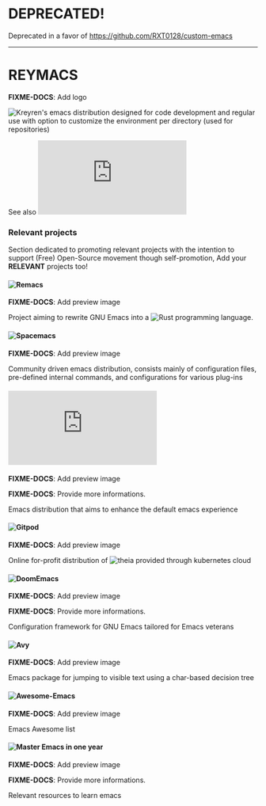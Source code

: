 # DEPRECATED!

Deprecated in a favor of https://github.com/RXT0128/custom-emacs

---

# REYMACS

**FIXME-DOCS**: Add logo

![Kreyren's](https://www.github.com/kreyren) emacs distribution designed for code development and regular use with option to customize the environment per directory (used for repositories)

See also ![reymacs specific documentation](https://github.com/reymacs/reymacs/blob/master/src/reymacs/README.md)

### Relevant projects

Section dedicated to promoting relevant projects with the intention to support (Free) Open-Source movement though self-promotion, Add your **RELEVANT** projects too!

#### ![Remacs](https://github.com/remacs/remacs)

**FIXME-DOCS**: Add preview image

Project aiming to rewrite GNU Emacs into a ![Rust programming language](https://www.rust-lang.org/).

#### ![Spacemacs](https://www.spacemacs.org/)

**FIXME-DOCS**: Add preview image

Community driven emacs distribution, consists mainly of configuration files, pre-defined internal commands, and configurations for various plug-ins

#### ![CentaurEmacs](https://github.com/seagle0128/.emacs.d)

**FIXME-DOCS**: Add preview image

**FIXME-DOCS**: Provide more informations.

Emacs distribution that aims to enhance the default emacs experience

#### ![Gitpod](https://gitpod.io)

**FIXME-DOCS**: Add preview image

Online for-profit distribution of ![theia](https://github.com/eclipse-theia/theia) provided through kubernetes cloud

#### ![DoomEmacs](https://github.com/hlissner/doom-emacs)

**FIXME-DOCS**: Add preview image

**FIXME-DOCS**: Provide more informations.

Configuration framework for GNU Emacs tailored for Emacs veterans

#### ![Avy](https://github.com/abo-abo/avy)

**FIXME-DOCS**: Add preview image

Emacs package for jumping to visible text using a char-based decision tree

#### ![Awesome-Emacs](https://github.com/emacs-tw/awesome-emacs)

**FIXME-DOCS**: Add preview image

Emacs Awesome list

#### ![Master Emacs in one year](https://github.com/redguardtoo/mastering-emacs-in-one-year-guide)

**FIXME-DOCS**: Add preview image

**FIXME-DOCS**: Provide more informations.

Relevant resources to learn emacs
